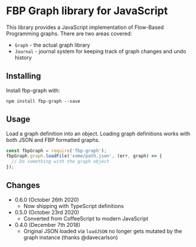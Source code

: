 FBP Graph library for JavaScript
================================

This library provides a JavaScript implementation of Flow-Based Programming graphs. There are two areas covered:

* `Graph` - the actual graph library
* `Journal` - journal system for keeping track of graph changes and undo history

## Installing

Install fbp-graph with:

```
npm install fbp-graph --save
```

## Usage

Load a graph definition into an object. Loading graph definitions works with both JSON and FBP formatted graphs.

```javascript
const fbpGraph = require('fbp-graph');
fbpGraph.graph.loadFile('some/path.json', (err, graph) => {
  // Do something with the graph object
});
```

## Changes

* 0.6.0 (October 26th 2020)
  - Now shipping with TypeScript definitions
* 0.5.0 (October 23rd 2020)
  - Converted from CoffeeScript to modern JavaScript
* 0.4.0 (December 7th 2018)
  - Original JSON loaded via `loadJSON` no longer gets mutated by the graph instance (thanks @davecarlson)
